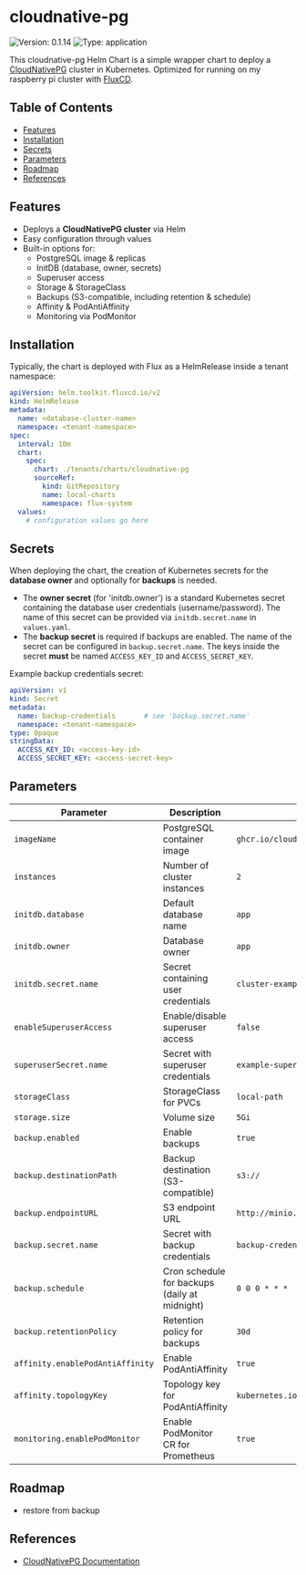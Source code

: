 # cloudnative-pg

![Version: 0.1.14](https://img.shields.io/badge/Version-0.1.14-informational?style=flat-square) ![Type: application](https://img.shields.io/badge/Type-application-informational?style=flat-square)

This cloudnative-pg Helm Chart is a simple wrapper chart to deploy a [CloudNativePG](https://cloudnative-pg.io) cluster in Kubernetes.
Optimized for running on my raspberry pi cluster  with [FluxCD](https://fluxcd.io).

## Table of Contents

- [Features](#features)
- [Installation](#installation)
- [Secrets](#secrets)
- [Parameters](#parameters)
- [Roadmap](#roadmap)
- [References](#references)

## Features

- Deploys a **CloudNativePG cluster** via Helm
- Easy configuration through values
- Built-in options for:
  - PostgreSQL image & replicas
  - InitDB (database, owner, secrets)
  - Superuser access
  - Storage & StorageClass
  - Backups (S3-compatible, including retention & schedule)
  - Affinity & PodAntiAffinity
  - Monitoring via PodMonitor

## Installation

Typically, the chart is deployed with Flux as a HelmRelease inside a tenant namespace:

```yaml
apiVersion: helm.toolkit.fluxcd.io/v2
kind: HelmRelease
metadata:
  name: <database-cluster-name>
  namespace: <tenant-namespace>
spec:
  interval: 10m
  chart:
    spec:
      chart: ./tenants/charts/cloudnative-pg
      sourceRef:
        kind: GitRepository
        name: local-charts
        namespace: flux-system
  values:
    # configuration values go here
```

## Secrets

When deploying the chart, the creation of Kubernetes secrets for the **database owner** and optionally for **backups** is needed.

- The **owner secret** (for 'initdb.owner') is a standard Kubernetes secret containing the database user credentials (username/password). The name of this secret can be provided via `initdb.secret.name` in `values.yaml`.
- The **backup secret** is required if backups are enabled. The name of the secret can be configured in `backup.secret.name`. The keys inside the secret **must** be named `ACCESS_KEY_ID` and `ACCESS_SECRET_KEY`.

Example backup credentials secret:

```yaml
apiVersion: v1
kind: Secret
metadata:
  name: backup-credentials       # see 'backup.secret.name'
  namespace: <tenant-namespace>
type: Opaque
stringData:
  ACCESS_KEY_ID: <access-key-id>
  ACCESS_SECRET_KEY: <access-secret-key>
```

## Parameters

| Parameter                | Description                                      | Default |
|---------------------------|--------------------------------------------------|---------|
| `imageName`               | PostgreSQL container image                       | `ghcr.io/cloudnative-pg/postgresql:17.5` |
| `instances`               | Number of cluster instances                      | `2` |
| `initdb.database`         | Default database name                            | `app` |
| `initdb.owner`            | Database owner                                   | `app` |
| `initdb.secret.name`      | Secret containing user credentials               | `cluster-example-app-user` |
| `enableSuperuserAccess`   | Enable/disable superuser access                  | `false` |
| `superuserSecret.name`    | Secret with superuser credentials                | `example-superuser-secret` |
| `storageClass`            | StorageClass for PVCs                            | `local-path` |
| `storage.size`            | Volume size                                      | `5Gi` |
| `backup.enabled`          | Enable backups                                   | `true` |
| `backup.destinationPath`  | Backup destination (S3-compatible)               | `s3://` |
| `backup.endpointURL`      | S3 endpoint URL                                  | `http://minio.minio.svc.cluster.local:9000` |
| `backup.secret.name`      | Secret with backup credentials                   | `backup-credentials` |
| `backup.schedule`         | Cron schedule for backups (daily at midnight)    | `0 0 0 * * *` |
| `backup.retentionPolicy`  | Retention policy for backups                     | `30d` |
| `affinity.enablePodAntiAffinity` | Enable PodAntiAffinity                    | `true` |
| `affinity.topologyKey`    | Topology key for PodAntiAffinity                 | `kubernetes.io/hostname` |
| `monitoring.enablePodMonitor` | Enable PodMonitor CR for Prometheus          | `true` |

## Roadmap

- restore from backup

## References

- [CloudNativePG Documentation](https://cloudnative-pg.io/documentation/) 

